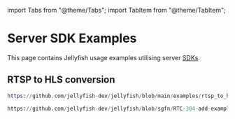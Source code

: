 import Tabs from "@theme/Tabs";
import TabItem from "@theme/TabItem";

# Server SDK Examples

This page contains Jellyfish usage examples utilising server [SDKs](../getting_started/sdks.md).

## RTSP to HLS conversion

<Tabs>
  <TabItem value="elixir" label="Elixir" default>

  ```elixir reference
  https://github.com/jellyfish-dev/jellyfish/blob/main/examples/rtsp_to_hls.exs
  ```

  </TabItem>
  <TabItem value="python" label="Python" default>

  ```python reference
  https://github.com/jellyfish-dev/jellyfish/blob/sgfn/RTC-304-add-example/examples/rtsp_to_hls.py
  ```

  </TabItem>
</Tabs>
